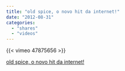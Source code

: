 ```yaml
---
title: "old spice, o novo hit da internet!"
date: "2012-08-31"
categories:
  - "shares"
  - "videos"
---
```


{{< vimeo 47875656 >}}

[old spice, o novo hit da internet!](http://lounge.obviousmag.org/trenda_hipsta_cult/2012/08/old-spice-o-novo-hit-da-internet.html?utm_source=feedburner&utm_medium=feed&utm_campaign=Feed:%20OBVIOUS%20(obvious%20magazine)&utm_content=Google%20Reader)
